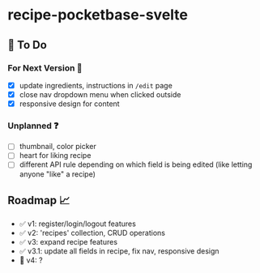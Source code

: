 # recipe-pocketbase-svelte

## :construction: To Do

### For Next Version :rocket:

- [X] update ingredients, instructions in `/edit` page
- [X] close nav dropdown menu when clicked outside
- [X] responsive design for content

### Unplanned :question:

- [ ] thumbnail, color picker
- [ ] heart for liking recipe
- [ ] different API rule depending on which field is being edited (like letting anyone "like" a recipe)

## Roadmap :chart_with_upwards_trend:

- :white_check_mark: v1: register/login/logout features
- :white_check_mark: v2: 'recipes' collection, CRUD operations
- :white_check_mark: v3: expand recipe features
- :white_check_mark: v3.1: update all fields in recipe, fix nav, responsive design
- :construction: v4: ?

